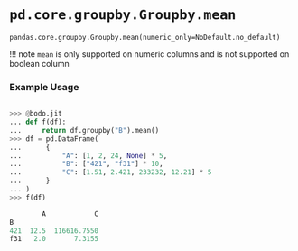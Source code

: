 # `pd.core.groupby.Groupby.mean`

`pandas.core.groupby.Groupby.mean(numeric_only=NoDefault.no_default)`


!!! note
    `mean` is only supported on numeric columns and is not supported on boolean column

### Example Usage

```py

>>> @bodo.jit
... def f(df):
...     return df.groupby("B").mean()
>>> df = pd.DataFrame(
...      {
...          "A": [1, 2, 24, None] * 5,
...          "B": ["421", "f31"] * 10,
...          "C": [1.51, 2.421, 233232, 12.21] * 5
...      }
... )
>>> f(df)

        A            C
B
421  12.5  116616.7550
f31   2.0       7.3155
```

